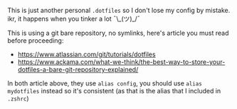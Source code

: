 This is just another personal `.dotfiles` so I don't lose my config by mistake. ikr, it happens when you tinker a lot
¯\\_(ツ)\_/¯

This is using a git bare repository, no symlinks, here's article you must read before proceeding:

- https://www.atlassian.com/git/tutorials/dotfiles
- https://www.ackama.com/what-we-think/the-best-way-to-store-your-dotfiles-a-bare-git-repository-explained/

In both article above, they use `alias config`, you should use `alias mydotfiles` instead so it's consistent (as that is the alias that I included in `.zshrc`)
